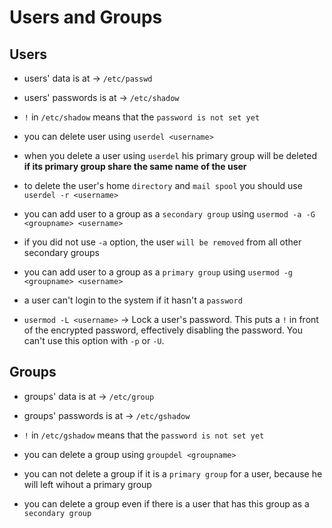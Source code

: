 # Users and Groups

## Users

- users' data is at $\to$ `/etc/passwd`

- users' passwords is at $\to$ `/etc/shadow`

- `!` in `/etc/shadow` means that the `password is not set yet`

- you can delete user using `userdel <username>`

- when you delete a user using `userdel` his primary group will be deleted **if its primary group share the same name of the user**

- to delete the user's home `directory` and `mail spool` you should use `userdel -r <username>`

- you can add user to a group as a `secondary group` using `usermod -a -G <groupname> <username>`

- if you did not use `-a` option, the user `will be removed` from all other secondary groups

- you can add user to a group as a `primary group` using `usermod -g <groupname> <username>`

- a user can't login to the system if it hasn't a `password`


- `usermod -L <username>` $\to$ Lock a user's password. This puts a `!` in front of the encrypted password, effectively disabling the password. You can't use this option with `-p` or `-U`.

## Groups

- groups' data is at $\to$ `/etc/group`

- groups' passwords is at $\to$ `/etc/gshadow`

- `!` in `/etc/gshadow` means that the `password is not set yet`

- you can delete a group using `groupdel <groupname>`

- you can not delete a group if it is a `primary group` for a user, because he will left wihout a primary group

- you can delete a group even if there is a user that has this group as a `secondary group`
